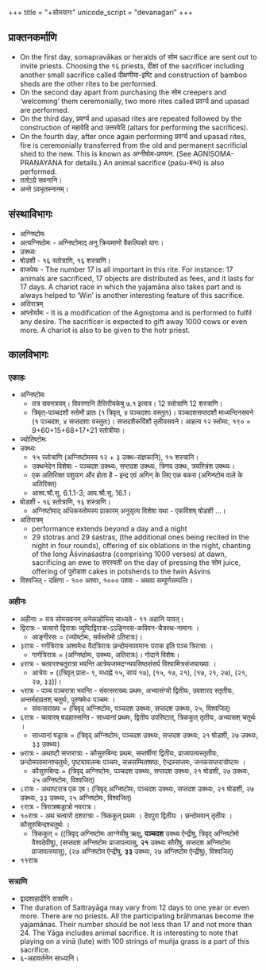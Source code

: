 +++
title = "+सोमयागः"
unicode_script = "devanagari"
+++

## प्राक्तनकर्माणि
- On the first day, somapravākas or heralds of सोम sacrifice are sent out to invite priests. Choosing the १६ priests, दीक्षा of the sacrificer including another small sacrifice called दीक्षणीया-इष्टि and construction of bamboo sheds are the other rites to be performed.
- On the second day apart from purchasing the सोम creepers and ‘welcoming’ them ceremonially, two more rites called प्रवर्ग्य and upasad are performed.
- On the third day, प्रवर्ग्य and upasad rites are repeated followed by the construction of महावेदि and उत्तरवेदि (altars for performing the sacrifices).
- On the fourth day, after once again performing प्रवर्ग्य and upasad rites, fire is ceremonially transferred from the old and permanent sacrificial shed to the new. This is known as अग्नीषोम-प्रणयन. (See AGNĪṢOMA-PRAṆAYANA for details.) An animal sacrifice (paśu-बन्ध) is also performed.
- ततोऽग्रे सवनानि।
- अन्ते ऽवभृतस्नानम्।

## संस्थाविभागः
- अग्निष्टोमः
- अत्यग्निष्ठोमः - अग्निष्टोमाद् अनु क्रियमाणो वैकल्पिको यागः।
- उक्थ्यः
- षोडशी - १६ स्तोत्राणि, १६ शस्त्राणि।
- वाजपेयः -  The number 17 is all important in this rite. For instance: 17 animals are sacrificed, 17 objects are distributed as fees, and it lasts for 17 days. A chariot race in which the yajamāna also takes part and is always helped to ‘Win’ is another interesting feature of this sacrifice.
- अतिरात्रम्
- आप्तोर्यामः - It is a modification of the Agniṣṭoma and is performed to fulfil any desire. The sacrificer is expected to gift away 1000 cows or even more. A chariot is also to be given to the hotr priest.

## कालविभागः

### एकाहः
- अग्निष्टोमः 
  - तत्र सवनत्रयम्। विवरणानि तैत्तिरीयकेषु ७.१ इत्यत्र। 12 स्तोत्राणि 12 शस्त्राणि।
  - त्रिवृत्-पञ्चदशौ स्तोमौ प्रातः (१ त्रिवृत्, ४ पञ्चदशाः वस्तुतः)। पञ्चदशसप्तदशौ माध्यन्दिनसवने (१ पञ्चदश, ४ सप्तदशाः वस्तुतः)। सप्तदशैकविंशौ तृतीयसवने। आहत्य १२ स्तोमाः, १९० = 9+60+15+68+17+21 स्तोत्रीयाः।
- ज्योतिष्टोमः
- उक्थ्यः
  - १५ स्तोत्राणि (अग्निष्टोमस्य १२ + ३ उक्थ-संज्ञकानि), १५ शस्त्रानि।
  - उक्थभेदेन विशेषाः - पञ्चदश उक्थ्यः, सप्तदश उक्थ्यः, त्रिणव उक्थः, त्रयस्त्रिंश उक्थ्यः।
  - एक अतिरिक्त पशुयाग और होता है - इन्द्र एवं अगिन् के लिए एक बकरा (अगिन्ष्टोम वाले के अतिरिक्त)
  - आश्व.श्रौ.सू. 6.1.1-3; आप.श्रौ.सू. 16.1।
- षोडशी - १६ स्तोत्राणि, १६ शस्त्राणि।
  - अग्निष्टोमाद् अधिकस्तोमस्य प्राकारम् अनुसृत्य विशेषा यथा - एकविंशष् षोडशी …।
- अतिरात्रम्
  - performance extends beyond a day and a night
  -  29 stotras and 29 śastras, (the additional ones being recited in the night in four rounds), offering of six oblations in the night, chanting of the long Āśvinaśastra (comprising 1000 verses) at dawn, sacrificing an ewe to सरस्वती on the day of pressing the सोम juice, offering of पुरोडाश cakes in potsherds to the twin Aśvins
- विश्वजित् - दक्षिणा - १०० अश्वाः, १००० पशवः - अथवा सम्पूर्णसम्पत्तिः।

### अहीनः
- अहीनाः = यत्र सोमसवनम् अनेकाहोभिस् साध्यते - ११ अहानि यावत्।
- द्विरात्रः - चत्वारो द्विरात्राः व्युष्टिद्विरात्रा-ऽऽङ्गिरस-कपिवन-चैत्ररथ-नामानः ।
  - आङ्गीरसः = (ज्योष्टोमः, सर्वस्तोमो ऽतिरात्रः)।
- ३रात्रः - गर्गत्रिरात्रः अश्वमेधः वैदत्रिरात्रः छन्दोमनपवमानः पराक इति पञ्च त्रिरात्राः ।
  - गार्गत्रिरात्रः = (अग्निष्ठोमः, उक्थ्यः, अतिरात्रः)। गोदाने विशेषः।
- ४रात्रः - चत्वारश्चतूरात्रा भवन्ति आत्रेयजामदग्न्यवसिष्ठसंसर्प विश्वामित्रसंजयाख्याः ।
  - आत्रेयः = ((त्रिवृत् प्रातः- ९, मधाह्ने १५, सायं १७), (१५, १७, २१), (१७, २१, २७), (२१, २७, ३३))।
- ५रात्रः - पञ्च पञ्चरात्रा भवन्ति - संवत्सराख्यः प्रथमः, अभ्यासंग्यो द्वितीयः, उपशारद स्तृतीयः, अन्तर्महाव्रतश् चतुर्थः, पुरुषमेधः पञ्चमः ।
  - संवत्सराख्यः = (त्रिवृद् अग्निष्टोमः, पञ्चदश उक्थ्यः, सप्तदश उक्थ्यः, २५, विश्वजित्)
- ६रात्रः - चत्वारष् षडहास्सन्ति - साध्यानां प्रथमः, द्वितीय उपरिष्टात्, त्रिककुत् तृतीयः, अभ्यासश् चतुर्थः ।
  - साध्यानां षड्रात्रः = (त्रिवृद् अग्निष्टोमः, पञ्चदश उक्थ्यः, सप्तदश उक्थ्यः, २१ षोडशी, २७ उक्थ्यः, ३३ उक्थ्यः)
- ७रात्रः - अथाष्टौ सप्तरात्राः - कौसुरुबिन्दः प्रथमः, सप्तर्षीणां द्वितीयः, प्राजापत्यस्तृतीयः, छन्दोमपवमानश्चतुर्थः, पृष्ट्यावलम्बः पञ्चमः, सत्त्रसम्मितष्षष्ठः, ऐन्द्रस्सप्तमः, जनकसप्तरात्रोष्टमः ।
  - कौसुरुबिन्दः = (त्रिवृद् अग्निष्टोमः, पञ्चदश उक्थ्यः, सप्तदश उक्थ्यः, २१ षोडशी, २७ उक्थ्यः, २५ अग्निष्टोमः, विश्वजित्)
- ८रात्रः - अथाष्टरात्र एक एव। (त्रिवृद् अग्निष्टोमः, पञ्चदश उक्थ्यः, सप्तदश उक्थ्यः, २१ षोडशी, २७ उक्थ्यः, ३३ उक्थ्यः, २५ अग्निष्टोमः, विश्वजित्)
- ९रात्रः - त्रिरात्रष्षड्रात्रो नवरात्रः।
- १०रात्रः - अथ चत्वारो दशरात्राः - त्रिककुत् प्रथमः । देवपुरा द्वितीयः । छन्दोमवान् तृतीयः । कौसुरुबिन्दश्चतुर्थः ।
  - त्रिककुत् = ((त्रिवृद् अग्निष्टोमः आग्नेयीषु ऋक्षु, **पञ्चदश** उक्थ्य ऐन्द्रीषु, त्रिवृद् अग्निष्टोमो वैश्वदेवीषु), (सप्तदश अग्निष्टोमः प्राजापत्यासु, **२१** उक्थ्यः सौरीषु, सप्तदश अग्निष्टोमः प्राजापत्स्यासु), (२७ अग्निष्टोम ऐन्द्रीषु, **३३** उक्थ्यः, २७ अग्निष्टोम ऐन्द्रीषु), विश्वजित्)
- ११रात्रः

### सत्राणि
- द्वादशाहादीनि सत्राणि।
- The duration of Sattrayāga may vary from 12 days to one year or even more. There are no priests. All the participating brāhmanas become the yajamānas. Their number should be not less than 17 and not more than 24. The Yāga includes animal sacrifice. It is interesting to note that playing on a vinā (lute) with 100 strings of muñja grass is a part of this sacrifice.
- ६-अहावर्तनेन साध्यानि।
 

